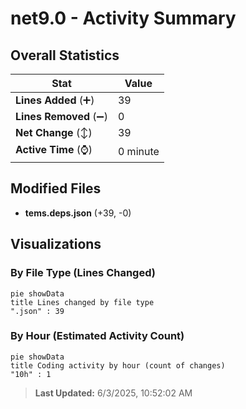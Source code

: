 # net9.0 - Activity Summary 

## Overall Statistics

| Stat                   | Value                                                             |
| ---------------------- | ----------------------------------------------------------------- |
| **Lines Added** (➕)   | 39                                          |
| **Lines Removed** (➖) | 0                                        |
| **Net Change** (↕)    | 39                |
| **Active Time** (⌚)   | 0 minute |


## Modified Files
- **tems.deps.json** (+39, -0)

## Visualizations

### By File Type (Lines Changed)

```mermaid
pie showData
title Lines changed by file type
".json" : 39
```

### By Hour (Estimated Activity Count)

```mermaid
pie showData
title Coding activity by hour (count of changes)
"10h" : 1
```


> **Last Updated:** 6/3/2025, 10:52:02 AM